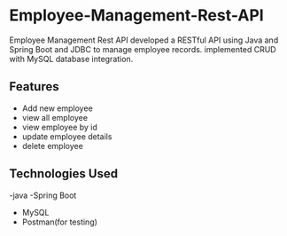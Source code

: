 # Employee-Management-Rest-API
Employee Management Rest API developed a RESTful API using Java and Spring Boot and JDBC to manage employee records. implemented CRUD with MySQL database integration.
## Features
- Add new employee
- view all employee
- view employee by id
- update employee details
- delete employee
## Technologies Used
-java 
-Spring Boot
- MySQL
- Postman(for testing)
